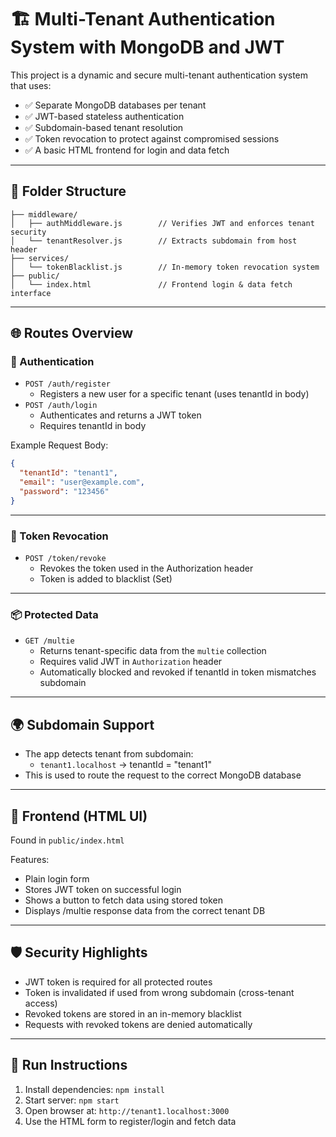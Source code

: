 # 🏗️ Multi-Tenant Authentication System with MongoDB and JWT

This project is a dynamic and secure multi-tenant authentication system that uses:

- ✅ Separate MongoDB databases per tenant
- ✅ JWT-based stateless authentication
- ✅ Subdomain-based tenant resolution
- ✅ Token revocation to protect against compromised sessions
- ✅ A basic HTML frontend for login and data fetch

---

## 📁 Folder Structure

```
├── middleware/
│   ├── authMiddleware.js        // Verifies JWT and enforces tenant security
│   └── tenantResolver.js        // Extracts subdomain from host header
├── services/
│   └── tokenBlacklist.js        // In-memory token revocation system
├── public/
│   └── index.html               // Frontend login & data fetch interface
```

---

## 🌐 Routes Overview

### 🔐 Authentication

- `POST /auth/register`
  - Registers a new user for a specific tenant (uses tenantId in body)
- `POST /auth/login`
  - Authenticates and returns a JWT token
  - Requires tenantId in body

Example Request Body:
```json
{
  "tenantId": "tenant1",
  "email": "user@example.com",
  "password": "123456"
}
```

---

### 🚫 Token Revocation

- `POST /token/revoke`
  - Revokes the token used in the Authorization header
  - Token is added to blacklist (Set)

---

### 📦 Protected Data

- `GET /multie`
  - Returns tenant-specific data from the `multie` collection
  - Requires valid JWT in `Authorization` header
  - Automatically blocked and revoked if tenantId in token mismatches subdomain

---

## 🌍 Subdomain Support

- The app detects tenant from subdomain:
  - `tenant1.localhost` → tenantId = "tenant1"
- This is used to route the request to the correct MongoDB database

---

## 🧪 Frontend (HTML UI)

Found in `public/index.html`

Features:
- Plain login form
- Stores JWT token on successful login
- Shows a button to fetch data using stored token
- Displays /multie response data from the correct tenant DB

---

## 🛡️ Security Highlights

- JWT token is required for all protected routes
- Token is invalidated if used from wrong subdomain (cross-tenant access)
- Revoked tokens are stored in an in-memory blacklist
- Requests with revoked tokens are denied automatically

---

## 🚀 Run Instructions

1. Install dependencies: `npm install`
2. Start server: `npm start`
3. Open browser at: `http://tenant1.localhost:3000`
4. Use the HTML form to register/login and fetch data

